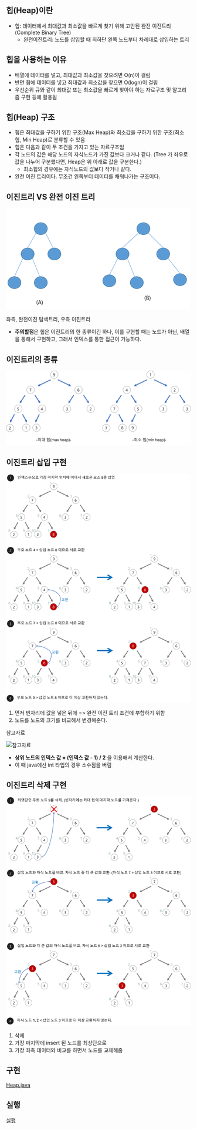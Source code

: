 힙(Heap)이란
-
* 힙: 데이터에서 최대값과 최소값을 빠르게 찾기 위해 고안된 완전 이진트리(Complete Binary Tree)
   - 완전이진트리: 노드를 삽입할 때 최하단 왼쪽 노드부터 차례대로 삽입하는 트리

힙을 사용하는 이유
-
* 배열에 데이터를 넣고, 최대값과 최소값을 찾으려면 O(n)이 걸림
* 반면 힙에 데이터를 넣고 최대값과 최소값을 찾으면 O(logn)이 걸림
* 우선순위 큐와 같이 최대값 또는 최소값을 빠르게 찾아야 하는 자료구조 및 알고리즘 구현 등에 활용됨

힙(Heap) 구조
-
* 힙은 최대값을 구하기 위한 구조(Max Heap)와 최소값을 구하기 위한 구조(최소 힙, Min Heap)로 분류할 수 있음
* 힙은 다음과 같이 두 조건을 가지고 있는 자료구조임
* 각 노드의 값은 해당 노드의 자식노드가 가진 값보다 크거나 같다. (Tree 가 좌우로 값을 나누어 구분했다면, Heap은 위 아래로 값을 구분한다.)
   - 최소힙의 경우에는 자식노드의 값보다 작거나 같다.
* 완전 이진 트리이다. 무조건 왼쪽부터 데이터를 채워나가는 구조이다.

이진트리 VS 완전 이진 트리
-
![완전 이진 트리](./complete_binary_tree.png "완전 이진 트리")

좌측, 완전이진 탐색트리, 우측 이진트리
* **주의할점**은 힙은 이진트리의 한 종류이긴 하나, 이를 구현할 때는 노드가 아닌, 배열을 통해서 구현하고, 그래서 인덱스를 통한 접근이 가능하다.

이진트리의 종류
-
![이진트리 타입](./types-of-heap.png "이진트리 타입")

이진트리 삽입 구현
-
![이진트리 삽입 구현](./maxheap-insertion.png "이진트리 삽입 구현")

1. 먼저 빈자리에 값을 넣은 뒤에 => 완전 이진 트리 조건에 부합하기 위함
2. 노드를 노드의 크기를 비교해서 변경해준다.

참고자료

![참고자료](./계산식.png)

* **상위 노드의 인덱스 값 = (인덱스 값 - 1) / 2** 을 이용해서 계산한다.    
* 이 때 java에선 int 타입의 경우 소수점을 버림


이진트리 삭제 구현
-
![이진트리 삭제 구현](./maxheap-delete.png "이진트리 삭제 구현")

1. 삭제
2. 가장 마지막에 insert 된 노드를 최상단으로 
3. 가장 좌측 데이터와 비교를 하면서 노드를 교체해줌

구현
-
[Heap.java](./Heap.java "Heap.java")

실행
-
[실행](../speedTest/HeapTest.java "실행")
